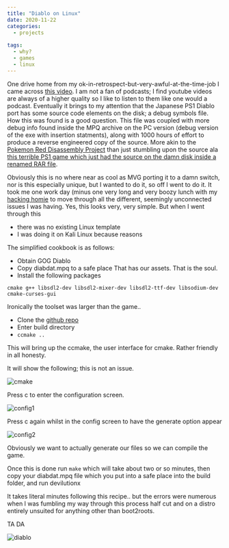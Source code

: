 ```yaml
---
title: "Diablo on Linux"
date: 2020-11-22
categories:
  - projects
  
tags:
  - why?
  - games
  - linux
---
```


One drive home from my ok-in-retrospect-but-very-awful-at-the-time-job I came across [this video](https://www.youtube.com/watch?v=5tADL_fmsHQ). I am not a fan of podcasts; I find youtube videos are always of a higher quality so I like to listen to them like one would a podcast. Eventually it brings to my attention that the Japanese PS1 Diablo port has some source code elements on the disk; a debug symbols file. How this was found is a good question. This file was coupled with more debug info found inside the MPQ archive on the PC version (debug version of the exe with insertion statments), along with 1000 hours of effort to produce a reverse engineered copy of the source. More akin to the [Pokemon Red Disassembly Project](https://github.com/pret/pokered) than just stumbling upon the source ala [this terrible PS1 game which just had the source on the damn disk inside a renamed RAR file](https://tcrf.net/360:_Three_Sixty).

Obviously this is no where near as cool as MVG porting it to a damn switch, nor is this especially unique, but I wanted to do it, so off I went to do it. It took me one work day (minus one very long and very boozy lunch with my [hacking homie](https://kymb0.github.io/) to move through all the different, seemingly unconnected issues I was having. Yes, this looks very, very simple. But when I went through this

- there was no existing Linux template
- I was doing it on Kali Linux because reasons

The simplified cookbook is as follows:

- Obtain GOG Diablo
- Copy diabdat.mpq to a safe place
That has our assets. That is the soul.
- Install the following packages

````cmake g++ libsdl2-dev libsdl2-mixer-dev libsdl2-ttf-dev libsodium-dev cmake-curses-gui````

Ironically the toolset was larger than the game..

- Clone the [github repo](https://github.com/diasurgical/devilutionX)
- Enter build directory
- ````ccmake ..````

This will bring up the ccmake, the user interface for cmake. Rather friendly in all honesty.

It will show the following; this is not an issue.

![cmake](/assets/images/diablo/ccmake.png)

Press c to enter the configuration screen.

![config1](/assets/images/diablo/configure1.jpg)

Press c again whilst in the config screen to have the generate option appear

![config2](/assets/images/diablo/configure2/jpg)

Obviously we want to actually generate our files so we can compile the game.

Once this is done run ````make```` which will take about two or so minutes, then copy your diabdat.mpq file which you put into a safe place into the build folder, and run devilutionx

It takes literal minutes following this recipe.. but the errors were numerous when I was fumbling my way through this process half cut and on a distro entirely unsuited for anything other than boot2roots.

TA DA

![diablo](/assets/images/diablo/diablo.png)



